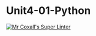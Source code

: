 # Unit4-01-Python
[![Mr Coxall's Super Linter](https://github.com/ishamisebb/Unit4-01-Python/workflows/Mr%20Coxall's%20Super%20Linter/badge.svg)](https://github.com/ishamisebb/Unit4-01-Python/actions/)
